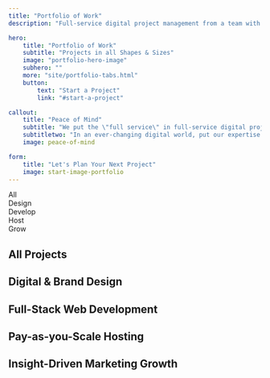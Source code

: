 ```yaml
---
title: "Portfolio of Work"
description: "Full-service digital project management from a team with over two decades of experience with design, development, hosting, and marketing."

hero:
    title: "Portfolio of Work"
    subtitle: "Projects in all Shapes & Sizes"
    image: "portfolio-hero-image"
    subhero: ""
    more: "site/portfolio-tabs.html"
    button:
        text: "Start a Project"
        link: "#start-a-project"

callout:
    title: "Peace of Mind"
    subtitle: "We put the \"full service\" in full-service digital project management, and aren't afraid to put on our consultant hat when assessing digital business choices that impact your bottom line. We aren't satisfied with our service until you're satisfied with our service."
    subtitletwo: "In an ever-changing digital world, put our expertise to work to help grow your business. Contact us today to discuss how our skills fit the needs of your next project."
    image: peace-of-mind

form: 
    title: "Let's Plan Your Next Project"
    image: start-image-portfolio
---
```


<div class="service-tabs">
    <div class="tab-wrap">
        <div class="tab selected" data-id="all">All</div>
        <div class="tab" data-id="design">Design</div>
        <div class="tab" data-id="development">Develop</div>
        <div class="tab" data-id="hosting">Host</div>
        <div class="tab" data-id="growth">Grow</div>
    </div>
    <div class="tab-panel-wrap">
        <div class="tab-panel" id="all">
            <h2>All Projects</h2>
        </div>
        <div class="tab-panel hidden" id="design">
            <h2>Digital & Brand Design</h2>
        </div>
        <div class="tab-panel hidden" id="development">
            <h2>Full-Stack Web Development</h2>
        </div>
        <div class="tab-panel hidden" id="hosting">
            <h2>Pay-as-you-Scale Hosting</h2>
        </div>
        <div class="tab-panel hidden" id="growth">
            <h2>Insight-Driven Marketing Growth</h2>
        </div>
    </div>
</div>
